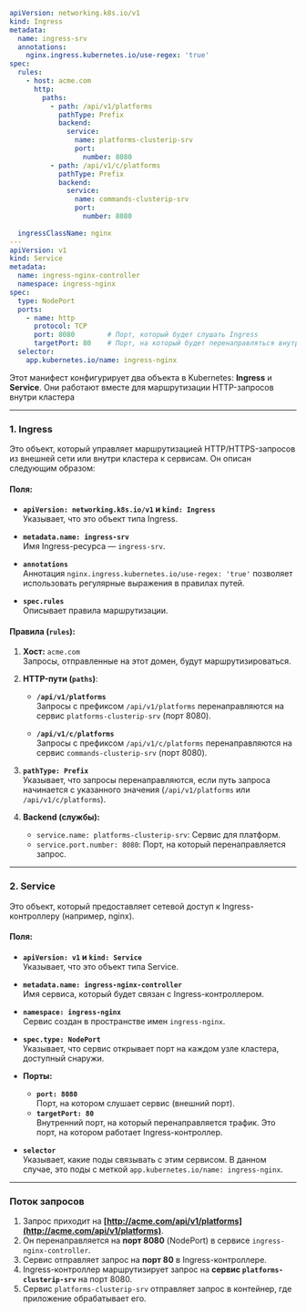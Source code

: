 ```yaml
apiVersion: networking.k8s.io/v1
kind: Ingress
metadata:
  name: ingress-srv
  annotations: 
    nginx.ingress.kubernetes.io/use-regex: 'true'
spec:
  rules:
    - host: acme.com
      http:
        paths:
          - path: /api/v1/platforms
            pathType: Prefix
            backend:
              service:
                name: platforms-clusterip-srv
                port:
                  number: 8080
          - path: /api/v1/c/platforms
            pathType: Prefix
            backend:
              service:
                name: commands-clusterip-srv
                port:
                  number: 8080
   
  ingressClassName: nginx
---
apiVersion: v1
kind: Service
metadata:
  name: ingress-nginx-controller
  namespace: ingress-nginx
spec:
  type: NodePort
  ports:
    - name: http
      protocol: TCP
      port: 8080        # Порт, который будет слушать Ingress
      targetPort: 80    # Порт, на который будет перенаправляться внутри Ingress
  selector:
    app.kubernetes.io/name: ingress-nginx

```

Этот манифест конфигурирует два объекта в Kubernetes: **Ingress** и **Service**. Они работают вместе для маршрутизации HTTP-запросов внутри кластера

---
### 1. **Ingress**

Это объект, который управляет маршрутизацией HTTP/HTTPS-запросов из внешней сети или внутри кластера к сервисам. Он описан следующим образом:

#### Поля:

- **`apiVersion: networking.k8s.io/v1` и `kind: Ingress`**  
    Указывает, что это объект типа Ingress.
    
- **`metadata.name: ingress-srv`**  
    Имя Ingress-ресурса — `ingress-srv`.
    
- **`annotations`**  
    Аннотация `nginx.ingress.kubernetes.io/use-regex: 'true'` позволяет использовать регулярные выражения в правилах путей.
    
- **`spec.rules`**  
    Описывает правила маршрутизации.
    

#### Правила (`rules`):

1. **Хост:** `acme.com`  
    Запросы, отправленные на этот домен, будут маршрутизироваться.
    
2. **HTTP-пути (`paths`)**:
    
    - **`/api/v1/platforms`**  
        Запросы с префиксом `/api/v1/platforms` перенаправляются на сервис `platforms-clusterip-srv` (порт 8080).
        
    - **`/api/v1/c/platforms`**  
        Запросы с префиксом `/api/v1/c/platforms` перенаправляются на сервис `commands-clusterip-srv` (порт 8080).
        
3. **`pathType: Prefix`**  
    Указывает, что запросы перенаправляются, если путь запроса начинается с указанного значения (`/api/v1/platforms` или `/api/v1/c/platforms`).
    
4. **Backend (службы):**
    
    - `service.name: platforms-clusterip-srv`: Сервис для платформ.
    - `service.port.number: 8080`: Порт, на который перенаправляется запрос.

---

### 2. **Service**

Это объект, который предоставляет сетевой доступ к Ingress-контроллеру (например, nginx).

#### Поля:

- **`apiVersion: v1` и `kind: Service`**  
    Указывает, что это объект типа Service.
    
- **`metadata.name: ingress-nginx-controller`**  
    Имя сервиса, который будет связан с Ingress-контроллером.
    
- **`namespace: ingress-nginx`**  
    Сервис создан в пространстве имен `ingress-nginx`.
    
- **`spec.type: NodePort`**  
    Указывает, что сервис открывает порт на каждом узле кластера, доступный снаружи.
    
- **Порты:**
    
    - **`port: 8080`**  
        Порт, на котором слушает сервис (внешний порт).
    - **`targetPort: 80`**  
        Внутренний порт, на который перенаправляется трафик. Это порт, на котором работает Ingress-контроллер.
- **`selector`**  
    Указывает, какие поды связывать с этим сервисом. В данном случае, это поды с меткой `app.kubernetes.io/name: ingress-nginx`.
    

---

### Поток запросов

1. Запрос приходит на **[http://acme.com/api/v1/platforms](http://acme.com/api/v1/platforms)**.
2. Он перенаправляется на **порт 8080** (NodePort) в сервисе `ingress-nginx-controller`.
3. Сервис отправляет запрос на **порт 80** в Ingress-контроллере.
4. Ingress-контроллер маршрутизирует запрос на **сервис `platforms-clusterip-srv`** на порт 8080.
5. Сервис `platforms-clusterip-srv` отправляет запрос в контейнер, где приложение обрабатывает его.